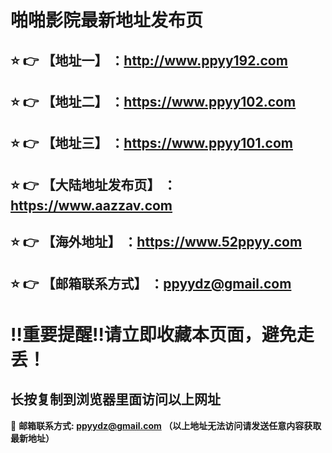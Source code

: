 啪啪影院最新地址发布页
==
:star: :point_right: 【地址一】 ：http://www.ppyy192.com
------
:star: :point_right: 【地址二】 ：https://www.ppyy102.com
------
:star: :point_right: 【地址三】 ：https://www.ppyy101.com
------
:star: :point_right: 【大陆地址发布页】 ：https://www.aazzav.com
------
:star: :point_right: 【海外地址】 ：https://www.52ppyy.com
------
:star: :point_right: 【邮箱联系方式】 ：ppyydz@gmail.com
------
:bangbang:重要提醒:bangbang:请立即收藏本页面，避免走丢！
==

长按复制到浏览器里面访问以上网址
-

:e-mail: __邮箱联系方式: ppyydz@gmail.com （以上地址无法访问请发送任意内容获取最新地址）__

